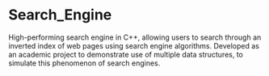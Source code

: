 # Search_Engine
High-performing search engine in C++, allowing users to search through an inverted index of web pages using search engine algorithms. Developed as an academic project to demonstrate use of multiple data structures, to simulate this phenomenon of search engines.
